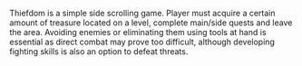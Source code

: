 Thiefdom is a simple side scrolling game.
Player must acquire a certain amount of treasure located on a level, complete main/side quests and leave the area. 
Avoiding enemies or eliminating them using tools at hand is essential as direct combat may prove too difficult, 
although developing fighting skills is also an option to defeat threats.
